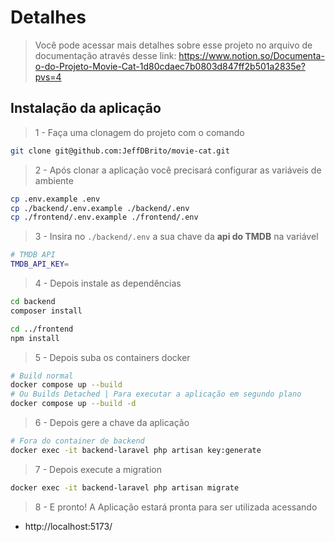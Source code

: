 # Detalhes

> Você pode acessar mais detalhes sobre esse projeto no arquivo de documentação através desse link:
> https://www.notion.so/Documenta-o-do-Projeto-Movie-Cat-1d80cdaec7b0803d847ff2b501a2835e?pvs=4

## Instalação da aplicação

> 1 - Faça uma clonagem do projeto com o comando

```bash
git clone git@github.com:JeffDBrito/movie-cat.git
```

> 2 - Após clonar a aplicação você precisará configurar as variáveis de ambiente

```bash
cp .env.example .env
cp ./backend/.env.example ./backend/.env
cp ./frontend/.env.example ./frontend/.env
```

> 3 - Insira no `./backend/.env` a sua chave da **api do TMDB** na variável

```bash
# TMDB API
TMDB_API_KEY=
```

> 4 - Depois instale as dependências

```bash
cd backend
composer install

cd ../frontend
npm install
```

> 5 - Depois suba os containers docker

```bash
# Build normal
docker compose up --build
# Ou Builds Detached | Para executar a aplicação em segundo plano
docker compose up --build -d
```

> 6 - Depois gere a chave da aplicação

```bash
# Fora do container de backend
docker exec -it backend-laravel php artisan key:generate
```

> 7 - Depois execute a migration

```bash
docker exec -it backend-laravel php artisan migrate
```

> 8 - E pronto! A Aplicação estará pronta para ser utilizada acessando
> 
- http://localhost:5173/